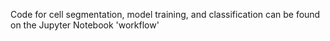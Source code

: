 Code for cell segmentation, model training, and classification can be found on the Jupyter Notebook 'workflow'
